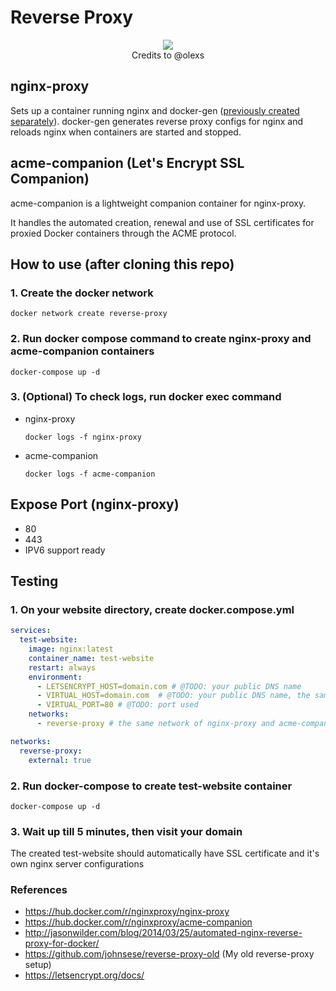 # Reverse Proxy
<div align="center">
  <img src="https://olex.biz/2019/09/hosting-with-docker-nginx-reverse-proxy-letsencrypt/proxy-diagram-large.png" />
</div>
<div align="center">
   Credits to @olexs
</div>

## nginx-proxy
Sets up a container running nginx and docker-gen ([previously created separately](http://jasonwilder.com/blog/2014/03/25/automated-nginx-reverse-proxy-for-docker/)). docker-gen generates reverse proxy configs for nginx and reloads nginx when containers are started and stopped.

## acme-companion (Let's Encrypt SSL Companion)
acme-companion is a lightweight companion container for nginx-proxy.

It handles the automated creation, renewal and use of SSL certificates for proxied Docker containers through the ACME protocol.

## How to use (after cloning this repo)
### 1. Create the docker network
```
docker network create reverse-proxy
```
### 2. Run docker compose command to create nginx-proxy and acme-companion containers
```
docker-compose up -d
```
### 3. (Optional) To check logs, run docker exec command
- nginx-proxy
  ```
  docker logs -f nginx-proxy
  ```
- acme-companion
  ```
  docker logs -f acme-companion
  ```

## Expose Port (nginx-proxy)
- 80
- 443
- IPV6 support ready


## Testing
### 1. On your website directory, create docker.compose.yml
```yaml
services:
  test-website:
    image: nginx:latest
    container_name: test-website
    restart: always
    environment:
      - LETSENCRYPT_HOST=domain.com # @TODO: your public DNS name
      - VIRTUAL_HOST=domain.com  # @TODO: your public DNS name, the same domain as above
      - VIRTUAL_PORT=80 # @TODO: port used
    networks:
      - reverse-proxy # the same network of nginx-proxy and acme-companion

networks:
  reverse-proxy:
    external: true
```
### 2. Run docker-compose to create test-website container
```
docker-compose up -d
```
### 3. Wait up till 5 minutes, then visit your domain
The created test-website should automatically have SSL certificate and it's own nginx server configurations

### References
- https://hub.docker.com/r/nginxproxy/nginx-proxy
- https://hub.docker.com/r/nginxproxy/acme-companion
- http://jasonwilder.com/blog/2014/03/25/automated-nginx-reverse-proxy-for-docker/
- https://github.com/johnsese/reverse-proxy-old (My old reverse-proxy setup)
- https://letsencrypt.org/docs/

